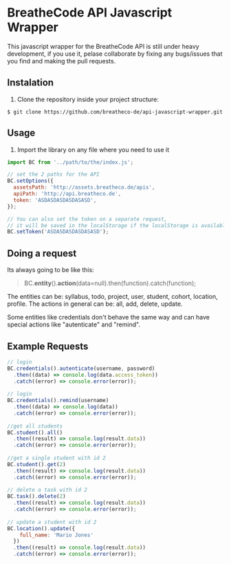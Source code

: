 # BreatheCode API Javascript Wrapper

This javascript wrapper for the BreatheCode API is still under heavy development, if you use it, pelase collaborate by fixing any bugs/issues that you find and making the pull requests.

## Instalation

1. Clone the repository inside your project structure:
```
$ git clone https://github.com/breatheco-de/api-javascript-wrapper.git
```

## Usage

1. Import the library on any file where you need to use it
```js
import BC from '../path/to/the/index.js';

// set the 2 paths for the API
BC.setOptions({
  assetsPath: 'http://assets.breatheco.de/apis',
  apiPath: 'http://api.breatheco.de',
  token: 'ASDASDASDASDASASD',
});

// You can also set the token on a separate request, 
// it will be saved in the localStorage if the localStorage is available.
BC.setToken('ASDASDASDASDASASD');
```

## Doing a request
Its always going to be like this:

> BC.**entity**().**action**(data=null).then(function).catch(function);

The entities can be: syllabus, todo, project, user, student, cohort, location, profile.
The actions in general can be: all, add, delete, update.

Some entities like credentials don't behave the same way and can have special actions like "autenticate" and "remind".

## Example Requests
```js
// login
BC.credentials().autenticate(username, password) 
  .then((data) => console.log(data.access_token))
  .catch((error) => console.error(error)); 
  
// login
BC.credentials().remind(username) 
  .then((data) => console.log(data))
  .catch((error) => console.error(error)); 
  
//get all students
BC.student().all() 
  .then((result) => console.log(result.data))
  .catch((error) => console.error(error)); 
  
//get a single student with id 2
BC.student().get(2) 
  .then((result) => console.log(result.data))
  .catch((error) => console.error(error)); 
  
// delete a task with id 2
BC.task().delete(2) 
  .then((result) => console.log(result.data))
  .catch((error) => console.error(error)); 
  
// update a student with id 2
BC.location().update({
    full_name: 'Mario Jones'
  }) 
  .then((result) => console.log(result.data))
  .catch((error) => console.error(error)); 

```
